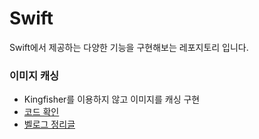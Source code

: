 # Swift

Swift에서 제공하는 다양한 기능을 구현해보는 레포지토리 입니다.

### 이미지 캐싱
- Kingfisher를 이용하지 않고 이미지를 캐싱 구현
- [코드 확인](https://github.com/vhzkclq0705/Swift/tree/main/PracticeCaching)
- [벨로그 정리글](https://velog.io/@o_joon_/Swift-Image-caching%EC%9D%B4%EB%AF%B8%EC%A7%80-%EC%BA%90%EC%8B%B1)
